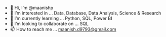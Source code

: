 - 👋 Hi, I’m @maanishp
- 👀 I’m interested in ... Data, Database, Data Analysis, Science & Research
- 🌱 I’m currently learning ... Python, SQL, Power BI
- 💞️ I’m looking to collaborate on ... SQL
- 📫 How to reach me ... maanish.d9793@gmail.com

<!---
maanishp/maanishp is a ✨ special ✨ repository because its `README.md` (this file) appears on your GitHub profile.
You can click the Preview link to take a look at your changes.
--->
